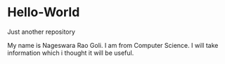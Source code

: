 # Hello-World
Just another repository

My name is Nageswara Rao Goli.
I am from Computer Science.
I will take information which i thought it will be useful.
